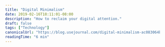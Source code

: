 ```yaml
---
title: "Digital Minimalism"
date: 2019-02-16T18:11:01-08:00
description: "How to reclaim your digital attention."
draft: false
tags: ["Technology"]
canonicalUrl: "https://blog.usejournal.com/digital-minimalism-ac083064b4e4"
readingTime: "6 min"
---
```

